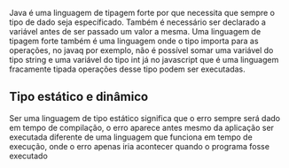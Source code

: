 Java é uma linguagem de tipagem forte por que necessita que sempre o tipo de dado seja específicado.
Também é necessário ser declarado a variável antes de ser passado um valor a mesma.
Uma linguagem de tipagem forte também é uma linguagem onde o tipo importa para as operações, no javaq por exemplo, não é possível somar uma variável do tipo string e uma variável do tipo int já no javascript que é uma linguagem fracamente tipada operações desse tipo podem ser executadas.


## Tipo estático e dinâmico
Ser uma linguagem de tipo estático significa que o erro sempre será dado em tempo de compilação, o erro aparece antes mesmo da aplicação ser executada diferente de uma linguagem que funciona em tempo de execução, onde o erro apenas iria acontecer quando o programa fosse executado 